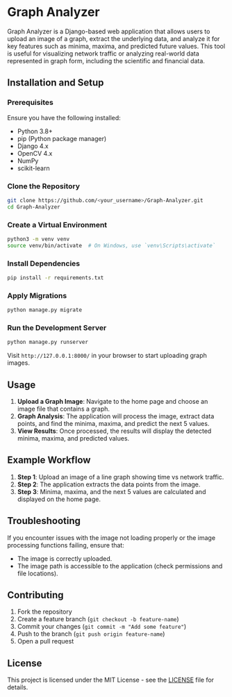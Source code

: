 # Graph Analyzer

Graph Analyzer is a Django-based web application that allows users to upload an image of a graph, extract the underlying data, and analyze it for key features such as minima, maxima, and predicted future values. This tool is useful for visualizing network traffic or analyzing real-world data represented in graph form, including the scientific and financial data.

## Installation and Setup

### Prerequisites

Ensure you have the following installed:
- Python 3.8+
- pip (Python package manager)
- Django 4.x
- OpenCV 4.x
- NumPy
- scikit-learn

### Clone the Repository

```bash
git clone https://github.com/<your_username>/Graph-Analyzer.git
cd Graph-Analyzer
```

### Create a Virtual Environment

```bash
python3 -m venv venv
source venv/bin/activate  # On Windows, use `venv\Scripts\activate`
```

### Install Dependencies

```bash
pip install -r requirements.txt
```

### Apply Migrations

```bash
python manage.py migrate
```

### Run the Development Server

```bash
python manage.py runserver
```
Visit `http://127.0.0.1:8000/` in your browser to start uploading graph images.

## Usage

1. **Upload a Graph Image**: Navigate to the home page and choose an image file that contains a graph.
2. **Graph Analysis**: The application will process the image, extract data points, and find the minima, maxima, and predict the next 5 values.
3. **View Results**: Once processed, the results will display the detected minima, maxima, and predicted values.

## Example Workflow

1. **Step 1**: Upload an image of a line graph showing time vs network traffic.
2. **Step 2**: The application extracts the data points from the image.
3. **Step 3**: Minima, maxima, and the next 5 values are calculated and displayed on the home page.

## Troubleshooting

If you encounter issues with the image not loading properly or the image processing functions failing, ensure that:
- The image is correctly uploaded.
- The image path is accessible to the application (check permissions and file locations).

## Contributing

1. Fork the repository
2. Create a feature branch (`git checkout -b feature-name`)
3. Commit your changes (`git commit -m "Add some feature"`)
4. Push to the branch (`git push origin feature-name`)
5. Open a pull request

## License

This project is licensed under the MIT License - see the [LICENSE](LICENSE) file for details.

